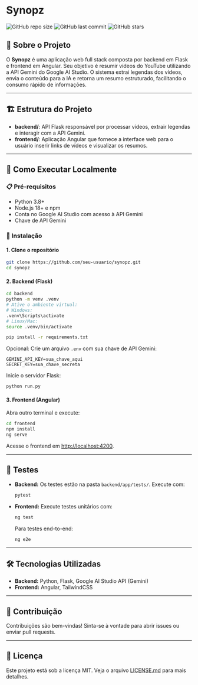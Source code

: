 # Synopz

![GitHub repo size](https://img.shields.io/github/repo-size/gustavo-mmh/Synopz)
![GitHub last commit](https://img.shields.io/github/last-commit/gustavo-mmh/Synopz)
![GitHub stars](https://img.shields.io/github/stars/gustavo-mmh/Synopz?style=social)

## 📌 Sobre o Projeto

O **Synopz** é uma aplicação web full stack composta por backend em Flask e frontend em Angular. Seu objetivo é resumir vídeos do YouTube utilizando a API Gemini do Google AI Studio. O sistema extrai legendas dos vídeos, envia o conteúdo para a IA e retorna um resumo estruturado, facilitando o consumo rápido de informações.

---

## 🏗️ Estrutura do Projeto

- **backend/**: API Flask responsável por processar vídeos, extrair legendas e interagir com a API Gemini.
- **frontend/**: Aplicação Angular que fornece a interface web para o usuário inserir links de vídeos e visualizar os resumos.

---

## 🚀 Como Executar Localmente

### 📋 Pré-requisitos

- Python 3.8+
- Node.js 18+ e npm
- Conta no Google AI Studio com acesso à API Gemini
- Chave de API Gemini

### 🔧 Instalação

#### 1. Clone o repositório

```bash
git clone https://github.com/seu-usuario/synopz.git
cd synopz
```

#### 2. Backend (Flask)

```bash
cd backend
python -m venv .venv
# Ative o ambiente virtual:
# Windows:
.venv\Scripts\activate
# Linux/Mac:
source .venv/bin/activate

pip install -r requirements.txt
```

Opcional: Crie um arquivo `.env` com sua chave de API Gemini:

```
GEMINI_API_KEY=sua_chave_aqui
SECRET_KEY=sua_chave_secreta
```

Inicie o servidor Flask:

```bash
python run.py
```

#### 3. Frontend (Angular)

Abra outro terminal e execute:

```bash
cd frontend
npm install
ng serve
```

Acesse o frontend em [http://localhost:4200](http://localhost:4200).

---

## 🧪 Testes

- **Backend:** Os testes estão na pasta `backend/app/tests/`. Execute com:
  ```bash
  pytest
  ```
- **Frontend:** Execute testes unitários com:
  ```bash
  ng test
  ```
  Para testes end-to-end:
  ```bash
  ng e2e
  ```

---

## 🛠️ Tecnologias Utilizadas

- **Backend:** Python, Flask, Google AI Studio API (Gemini)
- **Frontend:** Angular, TailwindCSS

---

## 🤝 Contribuição

Contribuições são bem-vindas! Sinta-se à vontade para abrir issues ou enviar pull requests.

---

## 📄 Licença

Este projeto está sob a licença MIT. Veja o arquivo [LICENSE.md](LICENSE.md) para mais detalhes.
